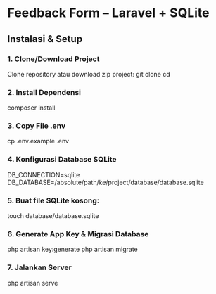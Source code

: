 # Feedback Form – Laravel + SQLite

## Instalasi & Setup

### 1. Clone/Download Project

Clone repository atau download zip project:
git clone [<repository-url>](https://github.com/deress/task3-imagobsi.git) <nama-folder>
cd <nama-folder>

### 2. Install Dependensi

composer install

### 3. Copy File .env

cp .env.example .env

### 4. Konfigurasi Database SQLite

DB_CONNECTION=sqlite
DB_DATABASE=/absolute/path/ke/project/database/database.sqlite

### 5. Buat file SQLite kosong:

touch database/database.sqlite

### 6. Generate App Key & Migrasi Database

php artisan key:generate
php artisan migrate

### 7. Jalankan Server

php artisan serve
